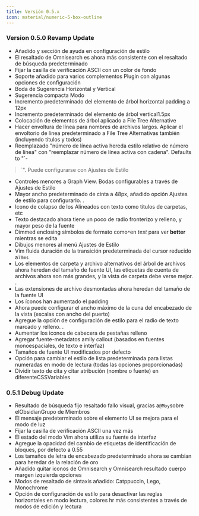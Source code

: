 ```yaml
---
title: Versión 0.5.x
icon: material/numeric-5-box-outline
---
```


### Version 0.5.0 Revamp Update
- Añadido y sección de ayuda en configuración de estilo
- El resaltado de Omnisearch es ahora más consistente con el resaltado de búsqueda predeterminado
- Fijar la casilla de verificación ASCII con un color de fondo
- Soporte añadido para varios complementos Plugin con algunas opciones de configuración
- Boda de Sugerencia Horizontal y Vertical
- Sugerencia compacta Modo
- Incremento predeterminado del elemento de árbol horizontal padding a 12px
- Incremento predeterminado del elemento de árbol vertical1.5px
- Colocación de elementos de árbol aplicado a File Tree Alternative
- Hacer envoltura de línea para nombres de archivos largos. Aplicar el envoltorio de línea predeterminado a File Tree Alternativas también (incluyendo títulos y todos)
- Reemplazado "número de línea activa hereda estilo relativo de número de línea" con "reemplazar número de línea activa con cadena". Defaults to "`-
>`". Puede configurarse con Ajustes de Estilo
- Controles menores a Graph View. Bodas configurables a través de Ajustes de Estilo
- Mayor ancho predeterminado de cinta a 48px, añadido opción Ajustes de estilo para configurarlo.
.
- Icono de colapso de los Alineados con texto como títulos de carpetas, etc
- Texto destacado ahora tiene un poco de radio fronterizo y relleno, y mayor peso de la fuente
- Dimmed enclosing símbolos de formato como`*`en *test* para ver **better** mientras se edita
- Dibujos menores al menú Ajustes de Estilo
- Vim fluida duración de la transición predeterminada del cursor reducido a`70ms`
- Los elementos de carpeta y archivo alternativos del árbol de archivos ahora heredan del tamaño de fuente UI, las etiquetas de cuenta de archivos ahora son más grandes, y la vista de carpeta debe verse mejor.
.
- Las extensiones de archivo desmontadas ahora heredan del tamaño de la fuente UI
- Los íconos han aumentado el padding
- Ahora puede configurar el ancho máximo de la cuna del encabezado de la vista (escalas con ancho del puerto)
- Agregue la opción de configuración de estilo para el radio de texto marcado y relleno.
.
- Aumentar los iconos de cabecera de pestañas relleno
- Agregar fuente-metadatos amily callout (basados en fuentes monoespaciales, de texto e interfaz)
- Tamaños de fuente UI modificados por defecto
- Opción para cambiar el estilo de lista predeterminada para listas numeradas en modo de lectura (todas las opciones proporcionadas)
- Dividir texto de cita y citar atribución (nombre o fuente) en diferenteCSSVariables

### 0.5.1 Debug Update
- Resultado de búsqueda fijo resaltado fallo visual, gracias a`@Moy`sobre elObsidianGrupo de Miembros
- El mensaje predeterminado sobre el elemento UI se mejora para el modo de luz
- Fijar la casilla de verificación ASCII una vez más
- El estado del modo Vim ahora utiliza su fuente de interfaz
- Agregue la opacidad del cambio de etiquetas de identificación de bloques, por defecto a 0.55
- Los tamaños de letra de encabezado predeterminado ahora se cambian para heredar de la relación de oro
- Añadido quitar iconos de Omnisearch y Omnisearch resultado cuerpo margen izquierda opciones
- Modos de resaltado de sintaxis añadido: Catppuccin, Lego, Monochrome
- Opción de configuración de estilo para desactivar las reglas horizontales en modo lectura, colores hr más consistentes a través de modos de edición y lectura
